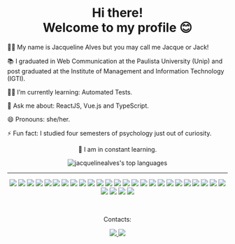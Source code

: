 <h1 align="center">
  Hi there!<br />
  Welcome to my profile 😊
</h1>

<p>👩‍💻 My name is Jacqueline Alves but you may call me Jacque or Jack!</p>
<p>📚 I graduated in Web Communication at the Paulista University (Unip) and post graduated at the Institute of Management and Information Technology (IGTI).</p>
<p>👩‍🏫 I’m currently learning: Automated Tests.</p>
<p>💬 Ask me about: ReactJS, Vue.js and TypeScript.</p>
<p>😄 Pronouns: she/her.</p>
<p>⚡ Fun fact: I studied four semesters of psychology just out of curiosity.</p>

  <div align="center">
    <p>🚀 I am in constant learning.</p>
    <img src="https://github-readme-stats.vercel.app/api/top-langs/?username=jacquelinealves&langs_count=6&layout=compact&theme=dracula" alt="jacquelinealves's top languages"/>
  </div>

  <hr>
	<p align="center">
		<img src="https://img.shields.io/badge/HTML5-E34F26?style=for-the-badge&logo=html5&logoColor=white" />
		<img src="https://img.shields.io/badge/CSS3-1572B6?style=for-the-badge&logo=css3&logoColor=white" />
		<img src="https://img.shields.io/badge/JavaScript-F7DF1E?style=for-the-badge&logo=javascript&logoColor=black" />
		<img src="https://img.shields.io/badge/typescript-%23007ACC.svg?style=for-the-badge&logo=typescript&logoColor=white" />
		<img src="https://img.shields.io/badge/React-20232A?style=for-the-badge&logo=react&logoColor=61DAFB" />
    <img src="https://img.shields.io/badge/Vue.js-35495E?style=for-the-badge&logo=vuedotjs&logoColor=4FC08D" />
		<img src="https://img.shields.io/badge/jQuery-0769AD?style=for-the-badge&logo=jquery&logoColor=white" />
		<img src="https://img.shields.io/badge/GIT-E44C30?style=for-the-badge&logo=git&logoColor=white" />
		<img src="https://img.shields.io/badge/NPM-%23CB3837.svg?style=for-the-badge&logo=npm&logoColor=white" />
		<img src="https://img.shields.io/badge/Node.js-43853D?style=for-the-badge&logo=node.js&logoColor=white" />
		<img src="https://img.shields.io/badge/SASS-hotpink.svg?style=for-the-badge&logo=SASS&logoColor=white" />
		<img src="https://img.shields.io/badge/stylus-%23ff6347.svg?style=for-the-badge&logo=stylus&logoColor=white" />
		<img src="https://img.shields.io/badge/styled--components-DB7093?style=for-the-badge&logo=styled-components&logoColor=white" />
		<img src="https://img.shields.io/badge/chart.js-F5788D.svg?style=for-the-badge&logo=chart.js&logoColor=white" />
		<img src="https://img.shields.io/badge/Jest-323330?style=for-the-badge&logo=Jest&logoColor=white" />
		<img src="https://img.shields.io/badge/GULP-%23CF4647.svg?style=for-the-badge&logo=gulp&logoColor=white" />
		<img src="https://img.shields.io/badge/-Storybook-FF4785?style=for-the-badge&logo=storybook&logoColor=white" />
		<img src="https://img.shields.io/badge/ESLint-4B3263?style=for-the-badge&logo=eslint&logoColor=white" />
		<img src="https://img.shields.io/badge/-GraphQL-E10098?style=for-the-badge&logo=graphql&logoColor=white" />
		<img src="https://img.shields.io/badge/Bootstrap-563D7C?style=for-the-badge&logo=bootstrap&logoColor=white" />
		<img src="https://img.shields.io/badge/Wordpress-21759B?style=for-the-badge&logo=wordpress&logoColor=white" />
    <img src="https://img.shields.io/badge/php-%23777BB4.svg?style=for-the-badge&logo=php&logoColor=white" />
		<img src="https://img.shields.io/badge/laravel-%23FF2D20.svg?style=for-the-badge&logo=laravel&logoColor=white" />
		<img src="https://img.shields.io/badge/MySQL-005C84?style=for-the-badge&logo=mysql&logoColor=white" />
		<img src="https://img.shields.io/badge/docker-%230db7ed.svg?style=for-the-badge&logo=docker&logoColor=white" />
		<img src="https://img.shields.io/badge/Postman-FF6C37?style=for-the-badge&logo=postman&logoColor=white" />
		<img src="https://img.shields.io/badge/-Swagger-%23Clojure?style=for-the-badge&logo=swagger&logoColor=white" />
		<img src="https://img.shields.io/badge/jenkins-%232C5263.svg?style=for-the-badge&logo=jenkins&logoColor=white" />
		<img src="https://img.shields.io/badge/Google%20Analytics-E37400?style=for-the-badge&logo=google%20analytics&logoColor=white" />
	</p>
	<br>

  <div>
		<p align="center">Contacts:</p>
		<p align="center">
			<a href = "mailto:jacque.alvesilva@gmail.com">
				<img src="https://img.shields.io/badge/Gmail-D14836?style=for-the-badge&logo=gmail&logoColor=white" target="_blank">
			</a>
			<a href="https://www.linkedin.com/in/jacquelinealvesilva" target="_blank">
				<img src="https://img.shields.io/badge/-LinkedIn-%230077B5?style=for-the-badge&logo=linkedin&logoColor=white" target="_blank">
			</a>
		</p>
	</div>
